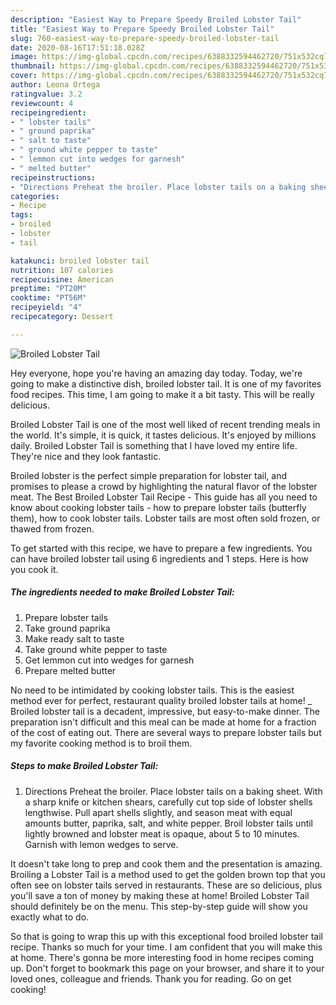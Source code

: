 ```yaml
---
description: "Easiest Way to Prepare Speedy Broiled Lobster Tail"
title: "Easiest Way to Prepare Speedy Broiled Lobster Tail"
slug: 760-easiest-way-to-prepare-speedy-broiled-lobster-tail
date: 2020-08-16T17:51:18.028Z
image: https://img-global.cpcdn.com/recipes/6388332594462720/751x532cq70/broiled-lobster-tail-recipe-main-photo.jpg
thumbnail: https://img-global.cpcdn.com/recipes/6388332594462720/751x532cq70/broiled-lobster-tail-recipe-main-photo.jpg
cover: https://img-global.cpcdn.com/recipes/6388332594462720/751x532cq70/broiled-lobster-tail-recipe-main-photo.jpg
author: Leona Ortega
ratingvalue: 3.2
reviewcount: 4
recipeingredient:
- " lobster tails"
- " ground paprika"
- " salt to taste"
- " ground white pepper to taste"
- " lemmon cut into wedges for garnesh"
- " melted butter"
recipeinstructions:
- "Directions Preheat the broiler. Place lobster tails on a baking sheet. With a sharp knife or kitchen shears, carefully cut top side of lobster shells lengthwise. Pull apart shells slightly, and season meat with equal amounts butter, paprika, salt, and white pepper. Broil lobster tails until lightly browned and lobster meat is opaque, about 5 to 10 minutes. Garnish with lemon wedges to serve."
categories:
- Recipe
tags:
- broiled
- lobster
- tail

katakunci: broiled lobster tail 
nutrition: 107 calories
recipecuisine: American
preptime: "PT20M"
cooktime: "PT56M"
recipeyield: "4"
recipecategory: Dessert

---
```



![Broiled Lobster Tail](https://img-global.cpcdn.com/recipes/6388332594462720/751x532cq70/broiled-lobster-tail-recipe-main-photo.jpg)

Hey everyone, hope you're having an amazing day today. Today, we're going to make a distinctive dish, broiled lobster tail. It is one of my favorites food recipes. This time, I am going to make it a bit tasty. This will be really delicious.

Broiled Lobster Tail is one of the most well liked of recent trending meals in the world. It's simple, it is quick, it tastes delicious. It's enjoyed by millions daily. Broiled Lobster Tail is something that I have loved my entire life. They're nice and they look fantastic.

Broiled lobster is the perfect simple preparation for lobster tail, and promises to please a crowd by highlighting the natural flavor of the lobster meat. The Best Broiled Lobster Tail Recipe - This guide has all you need to know about cooking lobster tails - how to prepare lobster tails (butterfly them), how to cook lobster tails. Lobster tails are most often sold frozen, or thawed from frozen.


To get started with this recipe, we have to prepare a few ingredients. You can have broiled lobster tail using 6 ingredients and 1 steps. Here is how you cook it.

<!--inarticleads1-->

##### The ingredients needed to make Broiled Lobster Tail:

1. Prepare  lobster tails
1. Take  ground paprika
1. Make ready  salt to taste
1. Take  ground white pepper to taste
1. Get  lemmon cut into wedges for garnesh
1. Prepare  melted butter


No need to be intimidated by cooking lobster tails. This is the easiest method ever for perfect, restaurant quality broiled lobster tails at home! _ Broiled lobster tail is a decadent, impressive, but easy-to-make dinner. The preparation isn&#39;t difficult and this meal can be made at home for a fraction of the cost of eating out. There are several ways to prepare lobster tails but my favorite cooking method is to broil them. 

<!--inarticleads2-->

##### Steps to make Broiled Lobster Tail:

1. Directions Preheat the broiler. Place lobster tails on a baking sheet. With a sharp knife or kitchen shears, carefully cut top side of lobster shells lengthwise. Pull apart shells slightly, and season meat with equal amounts butter, paprika, salt, and white pepper. Broil lobster tails until lightly browned and lobster meat is opaque, about 5 to 10 minutes. Garnish with lemon wedges to serve.


It doesn&#39;t take long to prep and cook them and the presentation is amazing. Broiling a Lobster Tail is a method used to get the golden brown top that you often see on lobster tails served in restaurants. These are so delicious, plus you&#39;ll save a ton of money by making these at home! Broiled Lobster Tail should definitely be on the menu. This step-by-step guide will show you exactly what to do. 

So that is going to wrap this up with this exceptional food broiled lobster tail recipe. Thanks so much for your time. I am confident that you will make this at home. There's gonna be more interesting food in home recipes coming up. Don't forget to bookmark this page on your browser, and share it to your loved ones, colleague and friends. Thank you for reading. Go on get cooking!
